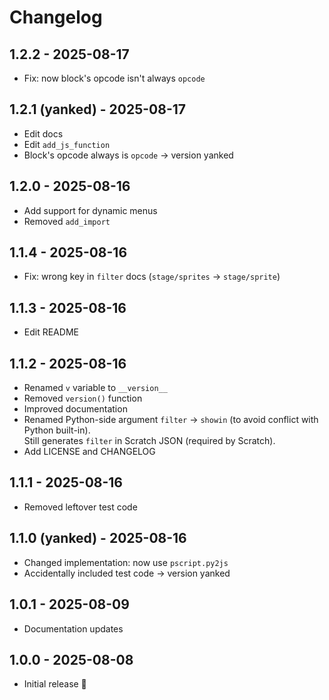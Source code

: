 # Changelog

## 1.2.2 - 2025-08-17
- Fix: now block's opcode isn't always `opcode`

## 1.2.1 (yanked) - 2025-08-17
- Edit docs
- Edit `add_js_function`
- Block's opcode always is `opcode` → version yanked

## 1.2.0 - 2025-08-16
- Add support for dynamic menus
- Removed `add_import`

## 1.1.4 - 2025-08-16
- Fix: wrong key in `filter` docs (`stage/sprites` → `stage/sprite`)

## 1.1.3 - 2025-08-16
- Edit README

## 1.1.2 - 2025-08-16
- Renamed `v` variable to `__version__`
- Removed `version()` function
- Improved documentation
- Renamed Python-side argument `filter` → `showin` (to avoid conflict with Python built-in).  
  Still generates `filter` in Scratch JSON (required by Scratch).
- Add LICENSE and CHANGELOG

## 1.1.1 - 2025-08-16
- Removed leftover test code

## 1.1.0 (yanked) - 2025-08-16
- Changed implementation: now use `pscript.py2js`
- Accidentally included test code → version yanked

## 1.0.1 - 2025-08-09
- Documentation updates

## 1.0.0 - 2025-08-08
- Initial release 🎉
